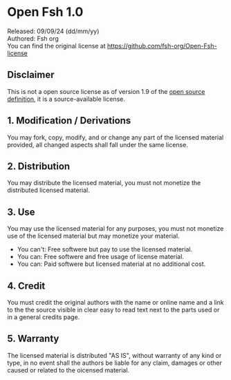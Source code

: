 # Open Fsh 1.0
Released: 09/09/24 (dd/mm/yy)\
Authored: Fsh org\
You can find the original license at https://github.com/fsh-org/Open-Fsh-license

## Disclaimer
This is not a open source license as of version 1.9 of the [open source definition](https://opensource.org/osd), it is a source-available license.

## 1. Modification / Derivations
You may fork, copy, modify, and or change any part of the licensed material provided, all changed aspects shall fall under the same license.

## 2. Distribution
You may distribute the licensed material, you must not monetize the distributed licensed material.

## 3. Use
You may use the licensed material for any purposes, you must not monetize use of the licensed material but may monetize your material.
- You can't: Free softwere but pay to use the licensed material.
- You can: Free softwere and free usage of license material.
- You can: Paid softwere but licensed material at no additional cost.

## 4. Credit
You must credit the original authors with the name or online name and a link to the the source visible in clear easy to read text next to the parts used or in a general credits page.

## 5. Warranty
The licensed material is distributed "AS IS", without warranty of any kind or type, in no event shall the authors be liable for any claim, damages or other caused or related to the oicensed material.
